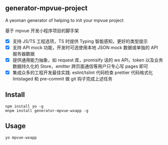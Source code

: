 ## generator-mpvue-project

A yeoman generator of helping to init your mpvue project

基于 mpvue 开发小程序项目的脚手架

*   [x] 支持 JS/TS 工程选项，TS 时提供 Typing 智能感知，更好的类型提示
*   [x] 支持 API mock 功能，开发时可选使用本地 JSON mock 数据或单独的 API 服务器数据
*   [x] 提供通用能力抽象，如 request 库，promisify 话的 wx API，token 以及业务数据持久化的 Store，emitter 跨页面通信等用户只专心写 pages 即可
*   [x] 集成众多的工程开发最佳实践: eslint/tslint 代码检查 prettier 代码格式化 lintstaged 和 pre-commit 做 git 钩子完成上述任务

## Install

```
npm install yo -g
mnpm install generator-mpvue-wxapp -g
```

## Usage

```
yo mpvue-wxapp
```
